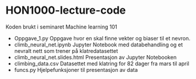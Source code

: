 # HON1000-lecture-code
Koden brukt i seminaret Machine learning 101

* Oppgave_1.py                  Oppgave hvor en skal finne vekter og biaser til et nevron.
* climb_neural_net.ipynb        Jupyter Notebook med databehandling og et nevralt nett som trener på klatredatasettet
* climb_neural_net.slides.html  Presentasjon av Jupyter Notebooken
* climbing_data.csv             Datasettet med klatring for 82 dager fra mars til april
* funcs.py                      Hjelpefunksjoner til presentasjon av data

